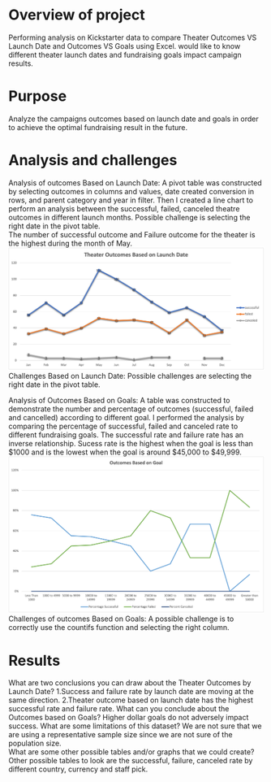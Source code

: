 # Overview of project 
Performing analysis on Kickstarter data to compare Theater Outcomes VS Launch Date and Outcomes VS Goals using Excel. 
 would like to know different theater launch dates and fundraising goals impact campaign results. 
# Purpose
Analyze the campaigns outcomes based on launch date and goals in order to achieve the optimal fundraising result in the future.  

# Analysis and challenges 
Analysis of outcomes Based on Launch Date: A pivot table was constructed by selecting outcomes in columns and values, date created conversion in rows, and parent category and year in filter. Then I created a line chart to perform an analysis between the successful, failed, canceled theatre outcomes in different launch months. Possible challenge is selecting the right date in the pivot table.  
The number of successful outcome and Failure outcome for the theater is the highest during the month of May.  
![Theater_Outcomes_vs_Launch.png](Theater_Outcomes_vs_Launch.png)
Challenges Based on Launch Date: Possible challenges are selecting the right date in the pivot table.  

Analysis of Outcomes Based on Goals: A table was constructed to demonstrate the number and percentage of outcomes (successful, failed and cancelled) according to different goal. I performed the analysis by comparing the percentage of successful, failed and canceled rate to different fundraising goals. 
The successful rate and failure rate has an inverse relationship.  Sucess rate is the highest when the goal is less than $1000 and is the lowest when the goal is around $45,000 to $49,999.
![Outcomes_vs_Goal.png](Outcomes_vs_Goal.png)
Challenges of outcomes Based on Goals: A possible challenge is to correctly use the countifs function and selecting the right column.  

# Results
What are two conclusions you can draw about the Theater Outcomes by Launch Date?
1.Success and failure rate by launch date are moving at the same direction.
2.Theater outcome based on launch date has the highest successful rate and failure rate.
What can you conclude about the Outcomes based on Goals?
Higher dollar goals do not adversely impact success. 
What are some limitations of this dataset?
We are not sure that we are using a representative sample size since we are not sure of the population size.  
What are some other possible tables and/or graphs that we could create?
Other possible tables to look are the successful, failure, canceled rate by different country, currency and staff pick.  
